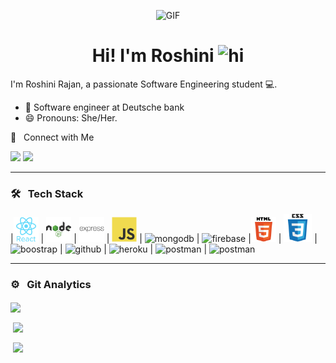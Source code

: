 <p align="center">
<img alt="GIF" src="https://media0.giphy.com/media/BferOKonYOspm28AiB/200.webp?cid=ecf05e47ht99vdgmurjf4ws0ey79kfpqby1b2o63gss6dg4p&rid=200.webp&ct=g" height="280" />
 <p/>
<h1 align="center"> Hi! I'm Roshini <img src="https://user-images.githubusercontent.com/1303154/88677602-1635ba80-d120-11ea-84d8-d263ba5fc3c0.gif" width="28px" alt="hi"></h1>

I'm Roshini Rajan, a passionate Software Engineering student 💻.

<!-- TODO: Add last video link -->

- :seedling: Software engineer at Deutsche bank
- 😄 Pronouns: She/Her.

🤝 &nbsp; Connect with Me

[<img src="https://img.shields.io/badge/linkedin-%230077B5.svg?&style=for-the-badge&logo=linkedin&logoColor=white" />](https://www.linkedin.com/in/roshini-rajan-353505193/)
[<img src="https://img.shields.io/badge/twitter-%231DA1F2.svg?&style=for-the-badge&logo=twitter&logoColor=white" />](https://twitter.com/Roshnirajan5)
                                                                                                                  


<hr>

### 🛠 &nbsp; Tech Stack

|<img src="https://raw.githubusercontent.com/devicons/devicon/master/icons/react/react-original-wordmark.svg" width=40> | <img src="https://raw.githubusercontent.com/devicons/devicon/master/icons/nodejs/nodejs-original-wordmark.svg" width="40"> | <img src="https://raw.githubusercontent.com/devicons/devicon/master/icons/express/express-original-wordmark.svg" width="40">  | <img src="https://raw.githubusercontent.com/devicons/devicon/master/icons/javascript/javascript-original.svg" width="40"> | <img src="https://www.vectorlogo.zone/logos/mongodb/mongodb-icon.svg" alt="mongodb" width="40"> | <img src="https://www.vectorlogo.zone/logos/firebase/firebase-icon.svg" alt="firebase" width="40"> 
|<img src="https://raw.githubusercontent.com/devicons/devicon/master/icons/html5/html5-original-wordmark.svg" alt="html5" width="40"> | <img src="https://raw.githubusercontent.com/devicons/devicon/master/icons/css3/css3-original-wordmark.svg" alt="css3" width="45" height="45"/> | <img src="https://www.vectorlogo.zone/logos/getbootstrap/getbootstrap-icon.svg" alt="boostrap" width="40">  | <img src="https://www.vectorlogo.zone/logos/github/github-tile.svg" alt="github" width="40"> | <img src="https://www.vectorlogo.zone/logos/heroku/heroku-icon.svg" alt="heroku" width="40"> | <img src="https://www.vectorlogo.zone/logos/getpostman/getpostman-icon.svg" alt="postman" width="40"> | <img src="https://www.vectorlogo.zone/logos/visualstudio_code/visualstudio_code-icon.svg" alt="postman" width="40"> 
<hr>

### ⚙️ &nbsp; Git Analytics
 
<p><img align="center" src="https://github-readme-stats.vercel.app/api?username=roshnirajan1106&theme=dark&show_icons=true" /></p>
<p>&nbsp;<img align="center" src="https://github-readme-stats.vercel.app/api/top-langs/?username=roshnirajan1106&theme=dark&layout=compact" width="410" /></p>
<p>&nbsp;<img align="center" src="https://github-readme-streak-stats.herokuapp.com/?user=roshnirajan1106&theme=dark&layout=compact" width="410" /></p>


